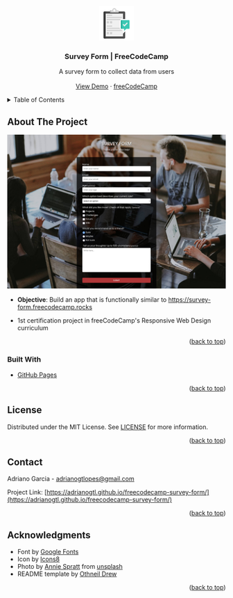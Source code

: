 <a name="readme-top"></a>

<!-- PROJECT LOGO -->
<br />
<div align="center">
  <a href="https://github.com/adrianogtl/parallaxsite">
    <img src="assets/icon96.png" alt="Logo" width="80" height="80">
  </a>

<h3 align="center">Survey Form | FreeCodeCamp</h3>

  <p align="center">
    A survey form to collect data from users
    <br />
    <br />
    <a href="https://adrianogtl.github.io/freecodecamp-survey-form/">View Demo</a>
    ·
    <a href="https://www.freecodecamp.org/">freeCodeCamp</a>
  </p>
</div>



<!-- TABLE OF CONTENTS -->
<details>
  <summary>Table of Contents</summary>
  <ol>
    <li>
      <a href="#about-the-project">About The Project</a>
      <ul>
        <li><a href="#built-with">Built With</a></li>
      </ul>
    </li>
    <li><a href="#license">License</a></li>
    <li><a href="#contact">Contact</a></li>
    <li><a href="#acknowledgments">Acknowledgments</a></li>
  </ol>
</details>



<!-- ABOUT THE PROJECT -->
## About The Project

![Screenshot][screenshot-path]
* **Objective**: Build an app that is functionally similar to https://survey-form.freecodecamp.rocks

* 1st certification project in freeCodeCamp's Responsive Web Design curriculum




<p align="right">(<a href="#readme-top">back to top</a>)</p>



### Built With

* [GitHub Pages][github-pages]

<p align="right">(<a href="#readme-top">back to top</a>)</p>



<!-- LICENSE -->
## License

Distributed under the MIT License. See [LICENSE][license-url] for more information.

<p align="right">(<a href="#readme-top">back to top</a>)</p>



<!-- CONTACT -->
## Contact

Adriano Garcia - [adrianogtlopes@gmail.com](mailto:adrianogtlopes@gmail.com)

Project Link: [https://adrianogtl.github.io/freecodecamp-survey-form/](https://adrianogtl.github.io/freecodecamp-survey-form/)

<p align="right">(<a href="#readme-top">back to top</a>)</p>



<!-- ACKNOWLEDGMENTS -->
## Acknowledgments

* Font by [Google Fonts][google-fonts-url]
* Icon by [Icons8][icons8-url]
* Photo by [Annie Spratt][photo-author-url] from [unsplash][unsplash-url] 
* README template by [Othneil Drew][readme-template]

<p align="right">(<a href="#readme-top">back to top</a>)</p>



<!-- MARKDOWN LINKS & IMAGES -->
<!-- https://www.markdownguide.org/basic-syntax/#reference-style-links -->

<!-- ABOUT -->
[screenshot-path]: assets/screenshot.jpeg

<!-- BUILT WITH -->
[github-pages]: https://pages.github.com/
[gimp-url]: https://www.gimp.org/

<!-- LICENSE -->
[license-url]: https://github.com/adrianogtl/freecodecamp-survey-form/blob/main/LICENSE

<!-- ACKNOWLEDGMENTS -->
[google-fonts-url]: https://fonts.google.com/
[icons8-url]: https://icons8.com
[unsplash-url]: https://unsplash.com/
[readme-template]: https://github.com/othneildrew/Best-README-Template
[photo-author-url]: https://unsplash.com/@anniespratt
